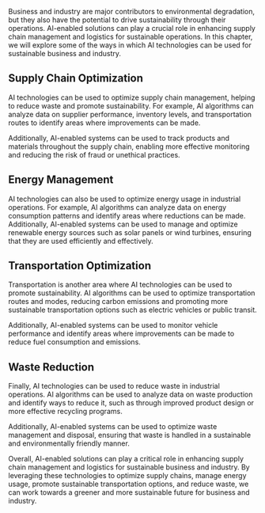

Business and industry are major contributors to environmental degradation, but they also have the potential to drive sustainability through their operations. AI-enabled solutions can play a crucial role in enhancing supply chain management and logistics for sustainable operations. In this chapter, we will explore some of the ways in which AI technologies can be used for sustainable business and industry.

Supply Chain Optimization
-------------------------

AI technologies can be used to optimize supply chain management, helping to reduce waste and promote sustainability. For example, AI algorithms can analyze data on supplier performance, inventory levels, and transportation routes to identify areas where improvements can be made.

Additionally, AI-enabled systems can be used to track products and materials throughout the supply chain, enabling more effective monitoring and reducing the risk of fraud or unethical practices.

Energy Management
-----------------

AI technologies can also be used to optimize energy usage in industrial operations. For example, AI algorithms can analyze data on energy consumption patterns and identify areas where reductions can be made. Additionally, AI-enabled systems can be used to manage and optimize renewable energy sources such as solar panels or wind turbines, ensuring that they are used efficiently and effectively.

Transportation Optimization
---------------------------

Transportation is another area where AI technologies can be used to promote sustainability. AI algorithms can be used to optimize transportation routes and modes, reducing carbon emissions and promoting more sustainable transportation options such as electric vehicles or public transit.

Additionally, AI-enabled systems can be used to monitor vehicle performance and identify areas where improvements can be made to reduce fuel consumption and emissions.

Waste Reduction
---------------

Finally, AI technologies can be used to reduce waste in industrial operations. AI algorithms can be used to analyze data on waste production and identify ways to reduce it, such as through improved product design or more effective recycling programs.

Additionally, AI-enabled systems can be used to optimize waste management and disposal, ensuring that waste is handled in a sustainable and environmentally friendly manner.

Overall, AI-enabled solutions can play a critical role in enhancing supply chain management and logistics for sustainable business and industry. By leveraging these technologies to optimize supply chains, manage energy usage, promote sustainable transportation options, and reduce waste, we can work towards a greener and more sustainable future for business and industry.
